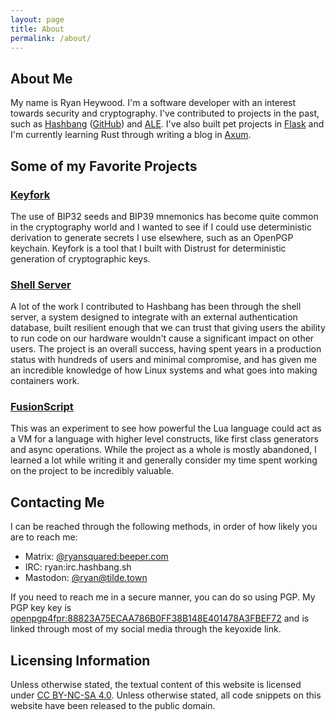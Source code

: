 ```yaml
---
layout: page
title: About
permalink: /about/
---
```


## About Me

My name is Ryan Heywood. I'm a software developer with an interest towards
security and cryptography. I've contributed to projects in the past, such as
[Hashbang][hashbang] ([GitHub][hashbang-github]) and [ALE]. I've also built pet
projects in [Flask] and I'm currently learning Rust through writing a blog in
[Axum].

## Some of my Favorite Projects

### [Keyfork]

The use of BIP32 seeds and BIP39 mnemonics has become quite common in the
cryptography world and I wanted to see if I could use deterministic derivation
to generate secrets I use elsewhere, such as an OpenPGP keychain. Keyfork is a
tool that I built with Distrust for deterministic generation of cryptographic
keys.

### [Shell Server]

A lot of the work I contributed to Hashbang has been through the shell server,
a system designed to integrate with an external authentication database, built
resilient enough that we can trust that giving users the ability to run code on
our hardware wouldn't cause a significant impact on other users. The project is
an overall success, having spent years in a production status with hundreds of
users and minimal compromise, and has given me an incredible knowledge of how
Linux systems and what goes into making containers work.

### [FusionScript]

This was an experiment to see how powerful the Lua language could act as a VM
for a language with higher level constructs, like first class generators and
async operations. While the project as a whole is mostly abandoned, I learned a
lot while writing it and generally consider my time spent working on the
project to be incredibly valuable.

## Contacting Me

I can be reached through the following methods, in order of how likely you are
to reach me:

* Matrix: [@ryansquared:beeper.com](matrix://u/ryansquared:beeper.com)
* IRC: ryan:irc.hashbang.sh
* Mastodon: [@ryan@tilde.town](https://tilde.town/@ryan)

If you need to reach me in a secure manner, you can do so using PGP. My PGP key
key is [openpgp4fpr:88823A75ECAA786B0FF38B148E401478A3FBEF72][keyoxide] and is
linked through most of my social media through the keyoxide link.

## Licensing Information

Unless otherwise stated, the textual content of this website is licensed under
[CC BY-NC-SA 4.0][by-nc-sa-4.0]. Unless otherwise stated, all code snippets on
this website have been released to the public domain.

[keyoxide]: https://keyoxide.org/hkp/88823A75ECAA786B0FF38B148E401478A3FBEF72
[hashbang]: https://hashbang.sh
[hashbang-github]: https://github.com/hashbang
[ALE]: https://github.com/dense-analysis/ale
[Flask]: https://flask.palletsprojects.com/
[Axum]: https://github.com/tokio-rs/axum
[Keyfork]: https://git.distrust.co/public/keyfork
[Shell Server]: https://github.com/hashbang/shell-server
[FusionScript]: https://github.com/RyanSquared/FusionScript
[by-nc-sa-4.0]: http://creativecommons.org/licenses/by-nc-sa/4.0/?ref=chooser-v1
